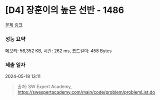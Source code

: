 # [D4] 장훈이의 높은 선반 - 1486 

[문제 링크](https://swexpertacademy.com/main/code/problem/problemDetail.do?contestProbId=AV2b7Yf6ABcBBASw) 

### 성능 요약

메모리: 56,352 KB, 시간: 262 ms, 코드길이: 458 Bytes

### 제출 일자

2024-05-18 13:11



> 출처: SW Expert Academy, https://swexpertacademy.com/main/code/problem/problemList.do